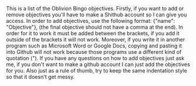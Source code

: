 This is a list of the Oblivion Bingo objectives. Firstly, if you want to add or remove objectives you'll have to make a Shithub account so I can give you access. In order to add objectives, use the following format: {"name": "Objective"}, (the final objective should not have a comma at the end). In order for it to work it must be added between the brackets, if you add it outside of the brackets it will not work. Moreover, if you write it in another program such as Microsoft Word or Google Docs, copying and pasting it into Github will not work because those programs use a different kind of quotation ("). If you have any questions on how to add objectives just ask me, if you don't want to make a github account I can just add the objectives for you. Also just as a rule of thumb, try to keep the same indentation style so that it doesn't get messy.
